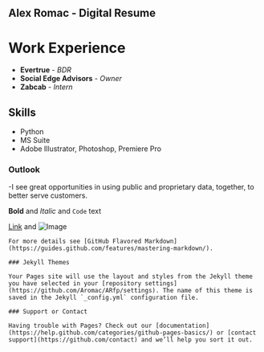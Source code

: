 ## Alex Romac - Digital Resume

# Work Experience
- **Evertrue** - _BDR_
- **Social Edge Advisors** - _Owner_
- **Zabcab** - _Intern_
## Skills
- Python
- MS Suite
- Adobe Illustrator, Photoshop, Premiere Pro
### Outlook
-I see great opportunities in using public and proprietary data, together, to better serve customers.

**Bold** and _Italic_ and `Code` text

[Link](url) and ![Image](src)
```
For more details see [GitHub Flavored Markdown](https://guides.github.com/features/mastering-markdown/).

### Jekyll Themes

Your Pages site will use the layout and styles from the Jekyll theme you have selected in your [repository settings](https://github.com/Aromac/ARfp/settings). The name of this theme is saved in the Jekyll `_config.yml` configuration file.

### Support or Contact

Having trouble with Pages? Check out our [documentation](https://help.github.com/categories/github-pages-basics/) or [contact support](https://github.com/contact) and we’ll help you sort it out.
